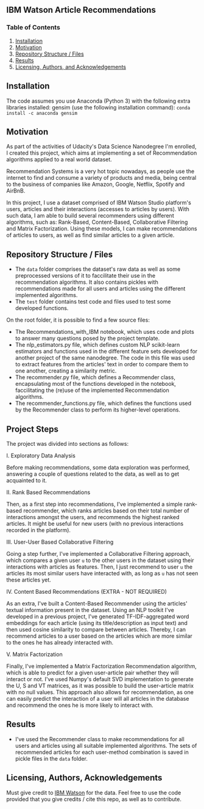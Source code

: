 ## IBM Watson Article Recommendations

### Table of Contents

1. [Installation](#installation)
2. [Motivation](#motivation)
3. [Repository Structure / Files](#files)
4. [Results](#results)
5. [Licensing, Authors, and Acknowledgements](#licensing)

## Installation <a name="installation"></a>

The code assumes you use Anaconda (Python 3) with the following extra libraries installed: gensim (use the following installation command): `conda install -c anaconda gensim`

## Motivation<a name="motivation"></a>

As part of the activities of Udacity's Data Science Nanodegree I'm enrolled, I created this project, which aims at implementing a set of Recommendation algorithms applied to a real world dataset.

Recommendation Systems is a very hot topic nowadays, as people use the internet to find and consume a variety of products and media, being central to the business of companies like Amazon, Google, Netflix, Spotify and AirBnB.

In this project, I use a dataset comprised of IBM Watson Studio platform's users, articles and their interactions (accesses to articles by users).
With such data, I am able to build several recommenders using different algorithms, such as: Rank-Based, Content-Based, Collaborative Filtering and Matrix Factorization.
Using these models, I can make recommendations of articles to users, as well as find similar articles to a given article.

## Repository Structure / Files <a name="files"></a>

- The `data` folder comprises the dataset's raw data as well as some preprocessed versions of it to faccilitate their use in the recommendation algorithms. It also contains pickles with recommendations made for all users and articles using the different implemented algorithms.
- The `test` folder contains test code and files used to test some developed functions.

On the root folder, it is possible to find a few source files:

- The Recommendations_with_IBM notebook, which uses code and plots to answer many questions posed by the project template.
- The nlp_estimators.py file, which defines custom NLP scikit-learn estimators and functions used in the different feature sets developed for another project of the same nanodegree. The code in this file was used to extract features from the articles' text in order to compare them to one another, creating a similarity metric.
- The recommender.py file, which defines a Recommender class, encapsulating most of the functions developed in the notebook, faccilitating the (re)use of the implemented Recommendation algorithms.
- The recommender_functions.py file, which defines the functions used by the Recommender class to perform its higher-level operations.

## Project Steps

The project was divided into sections as follows:

I. Exploratory Data Analysis

Before making recommendations, some data exploration was performed, answering a couple of questions related to the data, as well as to get acquainted to it.

II. Rank Based Recommendations

Then, as a first step into recommendations, I've implemented a simple rank-based recommender, which ranks articles based on their total number of interactions amongst the users, and recommends the highest ranked articles. It might be useful for new users (with no previous interactions recorded in the platform).

III. User-User Based Collaborative Filtering

Going a step further, I've implemented a Collaborative Filtering approach, which compares a given user `u` to the other users in the dataset using their interactions with articles as features. Then, I just recommend to user `u` the articles its most similar users have interacted with, as long as `u` has not seen these articles yet.

IV. Content Based Recommendations (EXTRA - NOT REQUIRED)

As an extra, I've built a Content-Based Recommender using the articles' textual information present in the dataset. Using an NLP toolkit I've developed in a previous project, I've generated TF-IDF-aggregated word embeddings for each article (using its title/description as input text) and then used cosine similarity to compare between articles. Thereby, I can recommend articles to a user based on the articles which are more similar to the ones he has already interacted with.

V. Matrix Factorization

Finally, I've implemented a Matrix Factorization Recommendation algorithm, which is able to predict for a given user-article pair whether they will interact or not. I've used Numpy's default SVD implementation to generate the U, S and VT matrices, as it was possible to build the user-article matrix with no null values. This approach also allows for recommendation, as one can easily predict the interaction of a user will all articles in the database and recommend the ones he is more likely to interact with.

## Results<a name="results"></a>

- I've used the Recommender class to make recommendations for all users and articles using all suitable implemented algorithms. The sets of recommended articles for each user-method combination is saved in pickle files in the `data` folder.

## Licensing, Authors, Acknowledgements<a name="licensing"></a>

Must give credit to [IBM Watson](https://www.ibm.com/watson) for the data. 
Feel free to use the code provided that you give credits / cite this repo, as well as to contribute.
